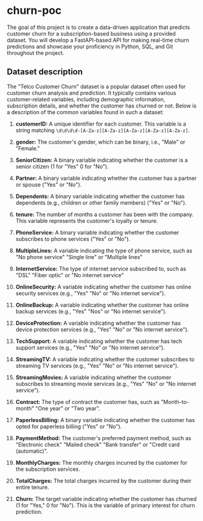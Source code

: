 # churn-poc

The goal of this project is to create a data-driven application that predicts customer churn for a subscription-based business using a provided dataset. You will develop a FastAPI-based API for making real-time churn predictions and showcase your proficiency in Python, SQL, and Git throughout the project.

## Dataset description

The "Telco Customer Churn" dataset is a popular dataset often used for customer churn analysis and prediction. It typically contains various customer-related variables, including demographic information, subscription details, and whether the customer has churned or not. Below is a description of the common variables found in such a dataset:

1. **customerID:** A unique identifier for each customer. This variable is a string matching `\d\d\d\d-[A-Za-z][A-Za-z][A-Za-z][A-Za-z][A-Za-z]`.

2. **gender:** The customer's gender, which can be binary, i.e., "Male" or "Female."

3. **SeniorCitizen:** A binary variable indicating whether the customer is a senior citizen (1 for "Yes" 0 for "No").

4. **Partner:** A binary variable indicating whether the customer has a partner or spouse ("Yes" or "No").

5. **Dependents:** A binary variable indicating whether the customer has dependents (e.g., children or other family members) ("Yes" or "No").

6. **tenure:** The number of months a customer has been with the company. This variable represents the customer's loyalty or tenure.

7. **PhoneService:** A binary variable indicating whether the customer subscribes to phone services ("Yes" or "No").

8. **MultipleLines:** A variable indicating the type of phone service, such as "No phone service" "Single line" or "Multiple lines"

9. **InternetService:** The type of internet service subscribed to, such as "DSL" "Fiber optic" or "No internet service"

10. **OnlineSecurity:** A variable indicating whether the customer has online security services (e.g., "Yes" "No" or "No internet service").

11. **OnlineBackup:** A variable indicating whether the customer has online backup services (e.g., "Yes" "Nos" or "No internet service").

12. **DeviceProtection:** A variable indicating whether the customer has device protection services (e.g., "Yes" "No" or "No internet service").

13. **TechSupport:** A variable indicating whether the customer has tech support services (e.g., "Yes" "No" or "No internet service").

14. **StreamingTV:** A variable indicating whether the customer subscribes to streaming TV services (e.g., "Yes" "No" or "No internet service").

15. **StreamingMovies:** A variable indicating whether the customer subscribes to streaming movie services (e.g., "Yes" "No" or "No internet service").

16. **Contract:** The type of contract the customer has, such as "Month-to-month" "One year" or "Two year".

17. **PaperlessBilling:** A binary variable indicating whether the customer has opted for paperless billing ("Yes" or "No").

18. **PaymentMethod:** The customer's preferred payment method, such as "Electronic check" "Mailed check" "Bank transfer" or "Credit card (automatic)".

19. **MonthlyCharges:** The monthly charges incurred by the customer for the subscription services.

20. **TotalCharges:** The total charges incurred by the customer during their entire tenure.

21. **Churn:** The target variable indicating whether the customer has churned (1 for "Yes," 0 for "No"). This is the variable of primary interest for churn prediction.
